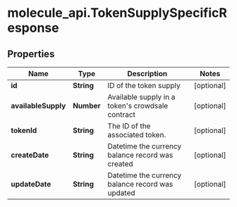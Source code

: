 # molecule_api.TokenSupplySpecificResponse

## Properties
Name | Type | Description | Notes
------------ | ------------- | ------------- | -------------
**id** | **String** | ID of the token supply | [optional] 
**availableSupply** | **Number** | Available supply in a token&#39;s crowdsale contract | [optional] 
**tokenId** | **String** | The ID of the associated token. | [optional] 
**createDate** | **String** | Datetime the currency balance record was created | [optional] 
**updateDate** | **String** | Datetime the currency balance record was updated | [optional] 


